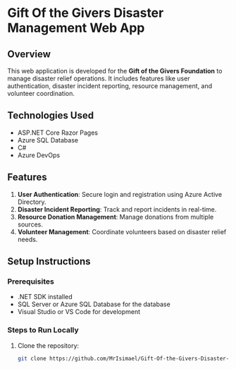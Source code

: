 # Gift Of the Givers Disaster Management Web App

## Overview
This web application is developed for the **Gift of the Givers Foundation** to manage disaster relief operations. It includes features like user authentication, disaster incident reporting, resource management, and volunteer coordination.

## Technologies Used
- ASP.NET Core Razor Pages
- Azure SQL Database
- C#
- Azure DevOps

## Features
1. **User Authentication**: Secure login and registration using Azure Active Directory.
2. **Disaster Incident Reporting**: Track and report incidents in real-time.
3. **Resource Donation Management**: Manage donations from multiple sources.
4. **Volunteer Management**: Coordinate volunteers based on disaster relief needs.

## Setup Instructions
### Prerequisites
- .NET SDK installed
- SQL Server or Azure SQL Database for the database
- Visual Studio or VS Code for development

### Steps to Run Locally
1. Clone the repository:
   ```bash
   git clone https://github.com/MrIsimael/Gift-Of-the-Givers-Disaster-Management-Web-App.git
